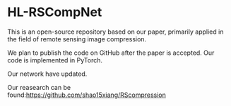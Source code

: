 # HL-RSCompNet
This is an open-source repository based on our paper, primarily applied in the field of remote sensing image compression.

We plan to publish the code on GitHub after the paper is accepted. Our code is implemented in PyTorch. 

Our network have updated.

Our reasearch can be found:https://github.com/shao15xiang/RScompression


